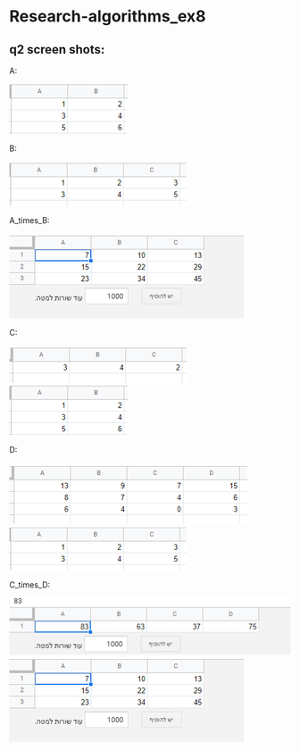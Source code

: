 # Research-algorithms_ex8



## q2 screen shots:
A:

![img.png](img.png)

B:

![img_1.png](img_1.png)

A_times_B:

![img_2.png](img_2.png)

C:

![img_3.png](img_3.png)![img.png](img.png)

D:

![img_4.png](img_4.png)![img_1.png](img_1.png)

C_times_D:

![img_5.png](img_5.png)![img_2.png](img_2.png)



